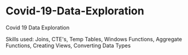 # Covid-19-Data-Exploration

Covid 19 Data Exploration  

Skills used: Joins, CTE's, Temp Tables, Windows Functions, Aggregate Functions, Creating Views, Converting Data Types
